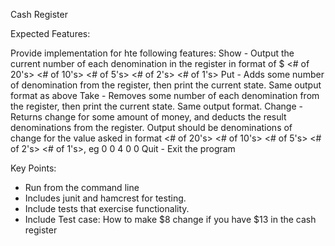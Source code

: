 Cash Register

Expected Features:

Provide implementation for hte following features:
Show - Output the current number of each denomination in the register in format of
        $<total> <# of 20's> <# of 10's> <# of 5's> <# of 2's> <# of 1's> 
Put - Adds some number of denomination from the register, then print the current state. Same output format as above
Take - Removes some number of each denomination from the register, then print the current state. Same output format.
Change - Returns change for some amount of money, and deducts the result denominations from the register.
        Output should be denominations of change for the value asked in format
        <# of 20's> <# of 10's> <# of 5's> <# of 2's> <# of 1's>, eg 0 0 4 0 0
Quit - Exit the program

Key Points:
- Run from the command line
- Includes junit and hamcrest for testing.
- Include tests that exercise functionality.
- Include Test case: How to make $8 change if you have $13 in the cash register
